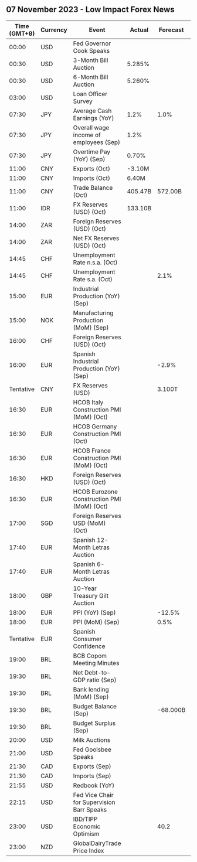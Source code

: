 ## 07 November 2023 - Low Impact Forex News

| Time (GMT+8) | Currency | Event | Actual | Forecast | Previous |
|------|----------|-------|--------|----------|----------|
| 00:00 | USD | Fed Governor Cook Speaks |  |  |  |
| 00:30 | USD | 3-Month Bill Auction | 5.285% |  | 5.325% |
| 00:30 | USD | 6-Month Bill Auction | 5.260% |  | 5.320% |
| 03:00 | USD | Loan Officer Survey |  |  |  |
| 07:30 | JPY | Average Cash Earnings (YoY) | 1.2% | 1.0% | 0.8% |
| 07:30 | JPY | Overall wage income of employees (Sep) | 1.2% |  | 0.8% |
| 07:30 | JPY | Overtime Pay (YoY) (Sep) | 0.70% |  | 0.20% |
| 11:00 | CNY | Exports (Oct) | -3.10M |  | -0.60M |
| 11:00 | CNY | Imports (Oct) | 6.40M |  | -0.80M |
| 11:00 | CNY | Trade Balance (Oct) | 405.47B | 572.00B | 558.74B |
| 11:00 | IDR | FX Reserves (USD) (Oct) | 133.10B |  | 134.90B |
| 14:00 | ZAR | Foreign Reserves (USD) (Oct) |  |  | 61.13B |
| 14:00 | ZAR | Net FX Reserves (USD) (Oct) |  |  | 54.980B |
| 14:45 | CHF | Unemployment Rate n.s.a. (Oct) |  |  | 2.0% |
| 14:45 | CHF | Unemployment Rate s.a. (Oct) |  | 2.1% | 2.1% |
| 15:00 | EUR | Industrial Production (YoY) (Sep) |  |  | -1.75% |
| 15:00 | NOK | Manufacturing Production (MoM) (Sep) |  |  | 1.5% |
| 16:00 | CHF | Foreign Reserves (USD) (Oct) |  |  | 678.4B |
| 16:00 | EUR | Spanish Industrial Production (YoY) (Sep) |  | -2.9% | -3.4% |
| Tentative | CNY | FX Reserves (USD) |  | 3.100T | 3.115T |
| 16:30 | EUR | HCOB Italy Construction PMI (MoM) (Oct) |  |  | 49.8 |
| 16:30 | EUR | HCOB Germany Construction PMI (Oct) |  |  | 39.3 |
| 16:30 | EUR | HCOB France Construction PMI (MoM) (Oct) |  |  | 43.7 |
| 16:30 | HKD | Foreign Reserves (USD) (Oct) |  |  | 415.70B |
| 16:30 | EUR | HCOB Eurozone Construction PMI (MoM) (Oct) |  |  | 43.6 |
| 17:00 | SGD | Foreign Reserves USD (MoM) (Oct) |  |  | 337.4B |
| 17:40 | EUR | Spanish 12-Month Letras Auction |  |  | 3.862% |
| 17:40 | EUR | Spanish 6-Month Letras Auction |  |  | 3.823% |
| 18:00 | GBP | 10-Year Treasury Gilt Auction |  |  | 4.444% |
| 18:00 | EUR | PPI (YoY) (Sep) |  | -12.5% | -11.5% |
| 18:00 | EUR | PPI (MoM) (Sep) |  | 0.5% | 0.6% |
| Tentative | EUR | Spanish Consumer Confidence |  |  | 77.2 |
| 19:00 | BRL | BCB Copom Meeting Minutes |  |  |  |
| 19:30 | BRL | Net Debt-to-GDP ratio (Sep) |  |  | 59.9% |
| 19:30 | BRL | Bank lending (MoM) (Sep) |  |  | 1.1% |
| 19:30 | BRL | Budget Balance (Sep) |  | -68.000B | -106.561B |
| 19:30 | BRL | Budget Surplus (Sep) |  |  | -22.830B |
| 20:00 | USD | Milk Auctions |  |  | 3,202.0 |
| 21:00 | USD | Fed Goolsbee Speaks |  |  |  |
| 21:30 | CAD | Exports (Sep) |  |  | 64.56B |
| 21:30 | CAD | Imports (Sep) |  |  | 63.84B |
| 21:55 | USD | Redbook (YoY) |  |  | 5.3% |
| 22:15 | USD | Fed Vice Chair for Supervision Barr Speaks |  |  |  |
| 23:00 | USD | IBD/TIPP Economic Optimism |  | 40.2 | 36.3 |
| 23:00 | NZD | GlobalDairyTrade Price Index |  |  | 4.3% |
